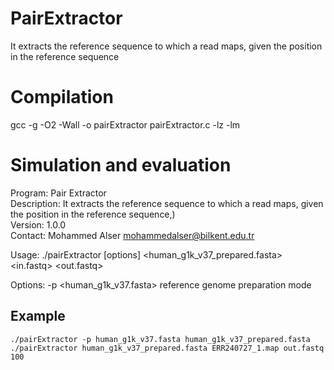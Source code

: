 # PairExtractor
It extracts the reference sequence to which a read maps, given the position in the reference sequence

Compilation
===========

gcc -g -O2 -Wall -o pairExtractor pairExtractor.c -lz -lm


Simulation and evaluation
===========
Program: Pair Extractor  
Description: It extracts the reference sequence to which a read maps, given the position in the reference sequence,)  
Version: 1.0.0  
Contact: Mohammed Alser <mohammedalser@bilkent.edu.tr>  

Usage: ./pairExtractor [options] <human_g1k_v37_prepared.fasta> <in.fastq> <out.fastq> <read length>  

Options: -p <human_g1k_v37.fasta>	reference genome preparation mode


Example
-------------------------
```
./pairExtractor -p human_g1k_v37.fasta human_g1k_v37_prepared.fasta
./pairExtractor human_g1k_v37_prepared.fasta ERR240727_1.map out.fastq 100  
```
